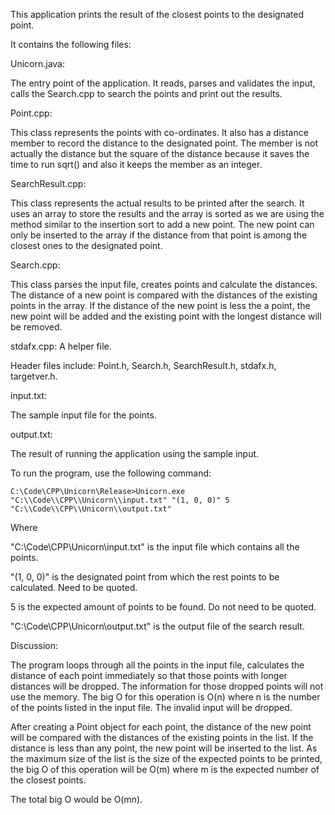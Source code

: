 This application prints the result of the closest points to the designated point.

It contains the following files:

Unicorn.java:

The entry point of the application. It reads, parses and validates the input, calls the 
Search.cpp to search the points and print out the results.

Point.cpp:

This class represents the points with co-ordinates. It also has a distance member to record 
the distance to the designated point. The member is not actually the distance but the square 
of the distance because it saves the time to run sqrt() and also it keeps the member as an integer. 

SearchResult.cpp:

This class represents the actual results to be printed after the search. It uses an array to 
store the results and the array is sorted as we are using the method similar to the insertion sort 
to add a new point. The new point can only be inserted to the array if the distance from that point
is among the closest ones to the designated point.

Search.cpp:

This class parses the input file, creates points and calculate the distances. The distance
of a new point is compared with the distances of the existing points in the array. If the distance
of the new point is less the a point, the new point will be added and the existing point with the 
longest distance will be removed.

stdafx.cpp: A helper file.

Header files include: Point.h, Search.h, SearchResult.h, stdafx.h, targetver.h.

input.txt:

The sample input file for the points.

output.txt:

The result of running the application using the sample input.

To run the program, use the following command:

    C:\Code\CPP\Unicorn\Release>Unicorn.exe "C:\\Code\\CPP\\Unicorn\\input.txt" "(1, 0, 0)" 5 "C:\\Code\\CPP\\Unicorn\\output.txt"

Where

"C:\\Code\\CPP\\Unicorn\\input.txt" is the input file which contains all the points.

"(1, 0, 0)" is the designated point from which the rest points to be calculated. Need to be quoted.

5 is the expected amount of points to be found. Do not need to be quoted.

"C:\\Code\\CPP\\Unicorn\\output.txt" is the output file of the search result. 


Discussion:

The program loops through all the points in the input file, calculates the distance of each point 
immediately so that those points with longer distances will be dropped. The information for those dropped 
points will not use the memory. The big O for this operation is O(n) where n is the number of 
the points listed in the input file. The invalid input will be dropped.

After creating a Point object for each point, the distance of the new point will be compared with the
distances of the existing points in the list. If the distance is less than any point, the new point
will be inserted to the list. As the maximum size of the list is the size of the expected points to be printed,
the big O of this operation will be O(m) where m is the expected number of the closest points.

The total big O would be O(mn).

